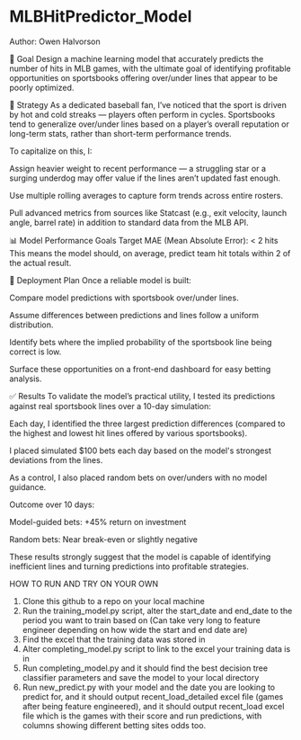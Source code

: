 # MLBHitPredictor_Model

Author: Owen Halvorson

🎯 Goal
Design a machine learning model that accurately predicts the number of hits in MLB games, with the ultimate goal of identifying profitable opportunities on sportsbooks offering over/under lines that appear to be poorly optimized.

🧠 Strategy
As a dedicated baseball fan, I’ve noticed that the sport is driven by hot and cold streaks — players often perform in cycles. Sportsbooks tend to generalize over/under lines based on a player’s overall reputation or long-term stats, rather than short-term performance trends.

To capitalize on this, I:

Assign heavier weight to recent performance — a struggling star or a surging underdog may offer value if the lines aren’t updated fast enough.

Use multiple rolling averages to capture form trends across entire rosters.

Pull advanced metrics from sources like Statcast (e.g., exit velocity, launch angle, barrel rate) in addition to standard data from the MLB API.

📊 Model Performance Goals
Target MAE (Mean Absolute Error): < 2 hits
This means the model should, on average, predict team hit totals within 2 of the actual result.

🔮 Deployment Plan
Once a reliable model is built:

Compare model predictions with sportsbook over/under lines.

Assume differences between predictions and lines follow a uniform distribution.

Identify bets where the implied probability of the sportsbook line being correct is low.

Surface these opportunities on a front-end dashboard for easy betting analysis.


✅ Results
To validate the model’s practical utility, I tested its predictions against real sportsbook lines over a 10-day simulation:

Each day, I identified the three largest prediction differences (compared to the highest and lowest hit lines offered by various sportsbooks).

I placed simulated $100 bets each day based on the model's strongest deviations from the lines.

As a control, I also placed random bets on over/unders with no model guidance.

Outcome over 10 days:

Model-guided bets: +45% return on investment

Random bets: Near break-even or slightly negative

These results strongly suggest that the model is capable of identifying inefficient lines and turning predictions into profitable strategies.




HOW TO RUN AND TRY ON YOUR OWN

1. Clone this github to a repo on your local machine
2. Run the training_model.py script, alter the start_date and end_date to the period you want to train based on (Can take very long to feature engineer depending on how wide the start and end date are)
3. Find the excel that the training data was stored in
4. Alter completing_model.py script to link to the excel your training data is in
5. Run completing_model.py and it should find the best decision tree classifier parameters and save the model to your local directory
6. Run new_predict.py with your model and the date you are looking to predict for, and it should output recent_load_detailed excel file (games after being feature engineered), and it should output recent_load excel file which is the games with their score and run predictions, with columns showing different betting sites odds too.

















